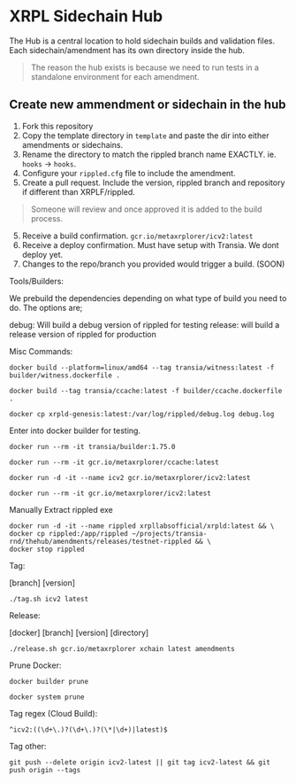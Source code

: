 # XRPL Sidechain Hub

The Hub is a central location to hold sidechain builds and validation files. Each sidechain/amendment has its own directory inside the hub.

> The reason the hub exists is because we need to run tests in a standalone environment for each amendment. 

## Create new ammendment or sidechain in the hub

1. Fork this repository
2. Copy the template directory in `template` and paste the dir into either amendments or sidechains.
3. Rename the directory to match the rippled branch name EXACTLY. ie. `hooks` -> `hooks`.
4. Configure your `rippled.cfg` file to include the amendment.
5. Create a pull request. Include the version, rippled branch and repository if different than XRPLF/rippled.

> Someone will review and once approved it is added to the build process.

5. Receive a build confirmation. `gcr.io/metaxrplorer/icv2:latest`
6. Receive a deploy confirmation. Must have setup with Transia. We dont deploy yet.
7. Changes to the repo/branch you provided would trigger a build. (SOON)

<!-- To build the debug image manually make sure you are logged into docker and run the following;

`./build_hub --docker=transia --genesis --github=https://github.com/XRPLF/rippled.git --branch=amm`

This will produce the following: `docker.io/transia/amm:genesis`.

> It might be preferrable to add `--local` flag to the command to build the docker locally.

For production you would remove the --genesis flag and this would produce: `docker.io/transia/amm:latest`. -->


Tools/Builders:

We prebuild the dependencies depending on what type of build you need to do. The options are;

debug: Will build a debug version of rippled for testing
release: will build a release version of rippled for production

Misc Commands:

`docker build --platform=linux/amd64 --tag transia/witness:latest -f builder/witness.dockerfile .`

`docker build --tag transia/ccache:latest -f builder/ccache.dockerfile .`

`docker cp xrpld-genesis:latest:/var/log/rippled/debug.log debug.log`

Enter into docker builder for testing.

`docker run --rm -it transia/builder:1.75.0`

`docker run --rm -it gcr.io/metaxrplorer/ccache:latest`

`docker run -d -it --name icv2 gcr.io/metaxrplorer/icv2:latest`

`docker run --rm -it gcr.io/metaxrplorer/icv2:latest`

Manually Extract rippled exe

```
docker run -d -it --name rippled xrpllabsofficial/xrpld:latest && \
docker cp rippled:/app/rippled ~/projects/transia-rnd/thehub/amendments/releases/testnet-rippled && \
docker stop rippled
```

Tag:

[branch] [version]

`./tag.sh icv2 latest`

Release:

[docker] [branch] [version] [directory]

`./release.sh gcr.io/metaxrplorer xchain latest amendments`

Prune Docker:

`docker builder prune`

`docker system prune`

Tag regex (Cloud Build):

`^icv2:((\d+\.)?(\d+\.)?(\*|\d+)|latest)$`

Tag other:

`git push --delete origin icv2-latest || git tag icv2-latest && git push origin --tags`